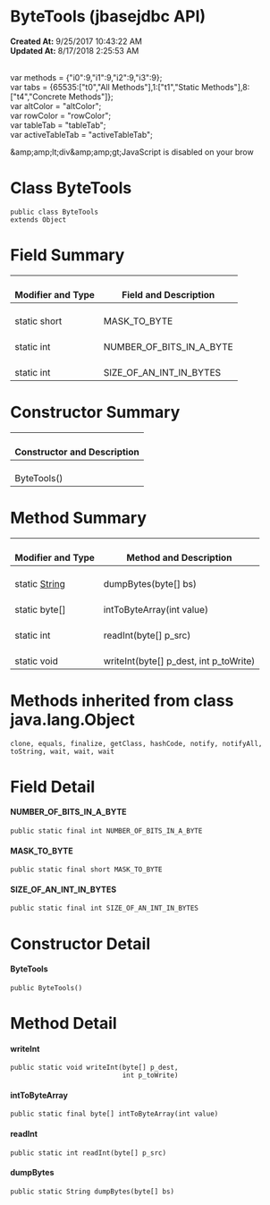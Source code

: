 # ByteTools (jbasejdbc API)

**Created At:** 9/25/2017 10:43:22 AM  
**Updated At:** 8/17/2018 2:25:53 AM  

<!--<br>    try {<br>        if (location.href.indexOf('is-external=true') == -1) {<br>            parent.document.title="ByteTools (jbasejdbc   API)";<br>        }<br>    }<br>    catch(err) {<br>    }<br>//--><br>var methods = {"i0":9,"i1":9,"i2":9,"i3":9};<br>var tabs = {65535:["t0","All Methods"],1:["t1","Static Methods"],8:["t4","Concrete Methods"]};<br>var altColor = "altColor";<br>var rowColor = "rowColor";<br>var tableTab = "tableTab";<br>var activeTableTab = "activeTableTab";&amp;amp;amp;lt;div&amp;amp;amp;gt;JavaScript is disabled on your brow


# Class ByteTools

```
public class ByteTools
extends Object
```





# Field Summary


| <br>Modifier and Type<br> | <br>Field and Description<br> |
| --- | --- |
| <br>static short<br> | <br>MASK\_TO\_BYTE<br> |
| <br>static int<br> | <br>NUMBER\_OF\_BITS\_IN\_A\_BYTE<br> |
| <br>static int<br> | <br>SIZE\_OF\_AN\_INT\_IN\_BYTES<br> |






# 

# Constructor Summary


| <br>Constructor and Description<br> |
| --- |
| <br>ByteTools()<br> |






# Method Summary


| <br>Modifier and Type<br> | <br>Method and Description<br> |
| --- | --- |
| <br>static [String](http://java.sun.com/j2se/1.5.0/docs/api/java/lang/String.html?is-external=true "class or interface in java.lang")<br> | <br>dumpBytes(byte[] bs)<br> |
| <br>static byte[]<br> | <br>intToByteArray(int value)<br> |
| <br>static int<br> | <br>readInt(byte[] p\_src)<br> |
| <br>static void<br> | <br>writeInt(byte[] p\_dest, int p\_toWrite)<br> |




# 

# Methods inherited from class java.lang.Object
`clone, equals, finalize, getClass, hashCode, notify, notifyAll, toString, wait, wait, wait`

# 

# Field Detail

#### NUMBER\_OF\_BITS\_IN\_A\_BYTE

```
public static final int NUMBER_OF_BITS_IN_A_BYTE
```







#### **MASK\_TO\_BYTE**

```
public static final short MASK_TO_BYTE
```






#### **SIZE\_OF\_AN\_INT\_IN\_BYTES**

```
public static final int SIZE_OF_AN_INT_IN_BYTES
```






# Constructor Detail

#### **ByteTools**

```
public ByteTools()
```







# Method Detail

#### **writeInt**

```
public static void writeInt(byte[] p_dest,
                            int p_toWrite)
```





#### **intToByteArray**

```
public static final byte[] intToByteArray(int value)
```





#### **readInt**

```
public static int readInt(byte[] p_src)
```





#### **dumpBytes**

```
public static String dumpBytes(byte[] bs)
```



